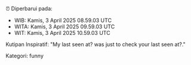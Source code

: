 ⏰ Diperbarui pada:
- WIB: Kamis, 3 April 2025 08.59.03 UTC
- WITA: Kamis, 3 April 2025 09.59.03 UTC
- WIT: Kamis, 3 April 2025 10.59.03 UTC

Kutipan Inspiratif:
"My last seen at? was just to check your last seen at?."


Kategori: funny

